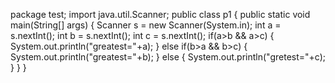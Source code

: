 package test;
import java.util.Scanner;
public class p1 {
	public static void main(String[] args) {
		Scanner s = new Scanner(System.in);
		int a = s.nextInt();
		int b = s.nextInt();
		int c = s.nextInt();
		if(a>b && a>c) {
			System.out.println("greatest="+a);
		}
		else if(b>a && b>c) {
			System.out.println("greatest="+b);
		}
		else {
			System.out.println("gretest="+c);
		}
	}
}
